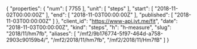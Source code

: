 {
  "properties": {
    "num": [
      7755
    ],
    "unit": [
      "steps"
    ],
    "start": [
      "2018-11-02T00:00:00Z"
    ],
    "end": [
      "2018-11-03T00:00:00Z"
    ],
    "published": [
      "2018-11-03T00:00:00Z"
    ]
  },
  "client_id": "https://www-api.jvt.me/fit",
  "date": "2018-11-03T00:00:00Z",
  "kind": "steps",
  "h": "h-measure",
  "slug": "2018/11/hm7fb",
  "aliases": [
    "/mf2/9b176774-5f97-464d-a758-2903c90159b4/",
    "/mf2/2018/11/hm7fb",
    "/mf2/2018/11/Hm7fB"
  ]
}

